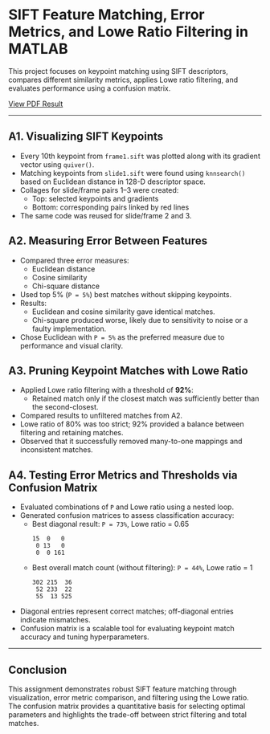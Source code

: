 # SIFT Feature Matching, Error Metrics, and Lowe Ratio Filtering in MATLAB

This project focuses on keypoint matching using SIFT descriptors, compares different similarity metrics, applies Lowe ratio filtering, and evaluates performance using a confusion matrix.

[View PDF Result](./hw09.pdf)

---

## A1. Visualizing SIFT Keypoints

- Every 10th keypoint from `frame1.sift` was plotted along with its gradient vector using `quiver()`.
- Matching keypoints from `slide1.sift` were found using `knnsearch()` based on Euclidean distance in 128-D descriptor space.
- Collages for slide/frame pairs 1–3 were created:
  - Top: selected keypoints and gradients
  - Bottom: corresponding pairs linked by red lines
- The same code was reused for slide/frame 2 and 3.

## A2. Measuring Error Between Features

- Compared three error measures:
  - Euclidean distance
  - Cosine similarity
  - Chi-square distance
- Used top 5% (`P = 5%`) best matches without skipping keypoints.
- Results:
  - Euclidean and cosine similarity gave identical matches.
  - Chi-square produced worse, likely due to sensitivity to noise or a faulty implementation.
- Chose Euclidean with `P = 5%` as the preferred measure due to performance and visual clarity.

## A3. Pruning Keypoint Matches with Lowe Ratio

- Applied Lowe ratio filtering with a threshold of **92%**:
  - Retained match only if the closest match was sufficiently better than the second-closest.
- Compared results to unfiltered matches from A2.
- Lowe ratio of 80% was too strict; 92% provided a balance between filtering and retaining matches.
- Observed that it successfully removed many-to-one mappings and inconsistent matches.

## A4. Testing Error Metrics and Thresholds via Confusion Matrix

- Evaluated combinations of `P` and Lowe ratio using a nested loop.
- Generated confusion matrices to assess classification accuracy:
  - Best diagonal result: `P = 73%`, Lowe ratio = 0.65
    ```
    15  0   0
     0 13   0
     0  0 161
    ```
  - Best overall match count (without filtering): `P = 44%`, Lowe ratio = 1
    ```
    302 215  36
     52 233  22
     55  13 525
    ```
- Diagonal entries represent correct matches; off-diagonal entries indicate mismatches.
- Confusion matrix is a scalable tool for evaluating keypoint match accuracy and tuning hyperparameters.

---

## Conclusion

This assignment demonstrates robust SIFT feature matching through visualization, error metric comparison, and filtering using the Lowe ratio. The confusion matrix provides a quantitative basis for selecting optimal parameters and highlights the trade-off between strict filtering and total matches.
